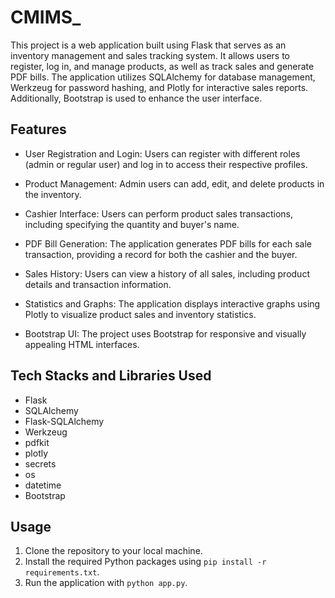 # CMIMS_

This project is a web application built using Flask that serves as an inventory management and sales tracking system. It allows users to register, log in, and manage products, as well as track sales and generate PDF bills. The application utilizes SQLAlchemy for database management, Werkzeug for password hashing, and Plotly for interactive sales reports. Additionally, Bootstrap is used to enhance the user interface.

## Features

- User Registration and Login: Users can register with different roles (admin or regular user) and log in to access their respective profiles.

- Product Management: Admin users can add, edit, and delete products in the inventory.

- Cashier Interface: Users can perform product sales transactions, including specifying the quantity and buyer's name.

- PDF Bill Generation: The application generates PDF bills for each sale transaction, providing a record for both the cashier and the buyer.

- Sales History: Users can view a history of all sales, including product details and transaction information.

- Statistics and Graphs: The application displays interactive graphs using Plotly to visualize product sales and inventory statistics.

- Bootstrap UI: The project uses Bootstrap for responsive and visually appealing HTML interfaces.

## Tech Stacks and Libraries Used

- Flask
- SQLAlchemy
- Flask-SQLAlchemy
- Werkzeug
- pdfkit
- plotly
- secrets
- os
- datetime
- Bootstrap

## Usage

1. Clone the repository to your local machine.
2. Install the required Python packages using `pip install -r requirements.txt`.
3. Run the application with `python app.py`.


